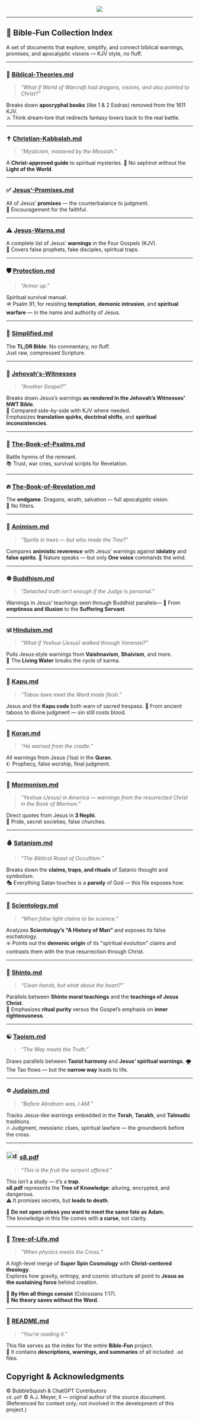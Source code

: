 <p align="center">
  <img src="https://github.com/user-attachments/assets/ed07f7a8-df07-4c00-a7cb-ff6b5a8cef62" />
</p>

---

## 📘 Bible‑Fun Collection Index

A set of documents that explore, simplify, and connect biblical warnings, promises, and apocalyptic visions — KJV style, no fluff.

---

### 🐉 [**Biblical‑Theories.md**](https://github.com/BubbleSquish/Bible-Fun/blob/main/Biblical/Other/Biblical-Theories.md)

> *“What if World of Warcraft had dragons, visions, and also pointed to Christ?”*

Breaks down **apocryphal books** (like 1 & 2 Esdras) removed from the 1611 KJV.  
⚔️ Think dream‑lore that redirects fantasy lovers back to the real battle.

---

### ✝️ [**Christian-Kabbalah.md**](https://github.com/BubbleSquish/Bible-Fun/blob/main/Biblical/Other/Christian-Kabbalah.md)

> *“Mysticism, mastered by the Messiah.”*

A **Christ-approved guide** to spiritual mysteries.
🔮 No sephirot without the **Light of the World**.

---

### ✅ [**Jesus’-Promises.md**](https://github.com/BubbleSquish/Bible-Fun/blob/main/Biblical/Christ/%20Jesus%E2%80%99-Promises.md)

All of Jesus’ **promises** — the counterbalance to judgment.  
📕 Encouragement for the faithful.

---

### ⚠️ [**Jesus‑Warns.md**](https://github.com/BubbleSquish/Bible-Fun/blob/main/Biblical/Christ/Jesus-Warns.md)

A complete list of Jesus’ **warnings** in the Four Gospels (KJV).  
🧠 Covers false prophets, fake disciples, spiritual traps.

---

### 🛡️ [**Protection.md**](https://github.com/BubbleSquish/Bible-Fun/blob/main/Biblical/Christ/Protection.md)

> *“Armor up.”*

Spiritual survival manual.  
🪖 Psalm 91, for resisting **temptation**, **demonic intrusion**, and **spiritual warfare** — in the name and authority of Jesus.

---

### 🔎 [**Simplified.md**](https://github.com/BubbleSquish/Bible-Fun/blob/main/Biblical/Christ/Simplified.md)

The **TL;DR Bible**. No commentary, no fluff.  
Just raw, compressed Scripture.

---

### 📘 [**Jehovah's-Witnesses**](https://github.com/BubbleSquish/Bible-Fun/blob/main/Biblical/Other/Jehovah's-Witnesses.md)

> *“Another Gospel?”*

Breaks down Jesus’s warnings **as rendered in the Jehovah’s Witnesses' NWT Bible**.  
📓 Compared side-by-side with KJV where needed.  
Emphasizes **translation quirks, doctrinal shifts**, and **spiritual inconsistencies**.

---

### 🎯 [**The‑Book‑of‑Psalms.md**](https://github.com/BubbleSquish/Bible-Fun/blob/main/Biblical/Christ/The-Book-of-Psalms.md)

Battle hymns of the remnant.  
📚 Trust, war cries, survival scripts for Revelation.

---

### 🔥 [**The‑Book‑of‑Revelation.md**](https://github.com/BubbleSquish/Bible-Fun/blob/main/Biblical/Christ/The-Book-of-Revelation.md)

The **endgame**. Dragons, wrath, salvation — full apocalyptic vision.  
📖 No filters.

---

### 🌿 [**Animism.md**](https://github.com/BubbleSquish/Bible-Fun/blob/main/Biblical/Other/Animism.md)

> *“Spirits in trees — but who made the Tree?”*

Compares **animistic reverence** with Jesus’ warnings against **idolatry** and **false spirits**.
🌳 Nature speaks — but only **One voice** commands the wind.

---

### ☸️ [**Buddhism.md**](https://github.com/BubbleSquish/Bible-Fun/blob/main/Biblical/Other/Buddhism.md)

> *“Detached truth isn’t enough if the Judge is personal.”*

Warnings in Jesus’ teachings seen through Buddhist parallels—
🧘 From **emptiness and illusion** to the **Suffering Servant**.

---

### 🕉️ [**Hinduism.md**](https://github.com/BubbleSquish/Bible-Fun/blob/main/Biblical/Other/Hinduism.md)

> *“What if Yeshua (Jesus) walked through Varanasi?”*

Pulls Jesus‑style warnings from **Vaishnavism**, **Shaivism**, and more.  
🌊 The **Living Water** breaks the cycle of karma.

---

### 🌋 [**Kapu.md**](https://github.com/BubbleSquish/Bible-Fun/blob/main/Biblical/Other/Kapu.md)

> *“Taboo laws meet the Word made flesh.”*

Jesus and the **Kapu code** both warn of sacred trespass.
🚷 From ancient taboos to divine judgment — sin still costs blood.

---

### 📖 [**Koran.md**](https://github.com/BubbleSquish/Bible-Fun/blob/main/Biblical/Other/Koran.md)

> *“He warned from the cradle.”*

All warnings from Jesus (‘Isa) in the **Quran**.  
☪️ Prophecy, false worship, final judgment.

---

### 📜 [**Mormonism.md**](https://github.com/BubbleSquish/Bible-Fun/blob/main/Biblical/Other/Mormonism.md)

> *“Yeshua (Jesus) in America — warnings from the resurrected Christ in the Book of Mormon.”*

Direct quotes from Jesus in **3 Nephi**.  
🛑 Pride, secret societies, false churches.

---

### 🩸 [**Satanism.md**](https://github.com/BubbleSquish/Bible-Fun/blob/main/Biblical/Other/Satanism.md)

> *“The Biblical Roast of Occultism.”*

Breaks down the **claims, traps, and rituals** of Satanic thought and symbolism.  
🎭 Everything Satan touches is a **parody** of God — this file exposes how.

---

### 🧪 [**Scientology.md**](https://github.com/BubbleSquish/Bible-Fun/blob/main/Biblical/Other/Scientology.md)

> *“When false light claims to be science.”*

Analyzes **Scientology’s “A History of Man”** and exposes its false eschatology.  
☣️ Points out the **demonic origin** of its "spiritual evolution" claims and contrasts them with the true resurrection through Christ.

---

### 🏯 [**Shinto.md**](https://github.com/BubbleSquish/Bible-Fun/blob/main/Biblical/Other/Shinto.md)

> *“Clean hands, but what about the heart?”*

Parallels between **Shinto moral teachings** and the **teachings of Jesus Christ**.  
🧼 Emphasizes **ritual purity** versus the Gospel’s emphasis on **inner righteousness**.

---

### ☯️ [**Taoism.md**](https://github.com/BubbleSquish/Bible-Fun/blob/main/Biblical/Other/Taoism.md)

> *“The Way meets the Truth.”*

Draws parallels between **Taoist harmony** and **Jesus’ spiritual warnings**.
🌪️ The Tao flows — but the **narrow way** leads to life.

---

### ✡️ [**Judaism.md**](https://github.com/BubbleSquish/Bible-Fun/blob/main/Biblical/Other/Judaism.md)

> *“Before Abraham was, I AM.”*

Tracks Jesus-like warnings embedded in the **Torah**, **Tanakh**, and **Talmudic** traditions.  
🔥 Judgment, messianic clues, spiritual lawfare — the groundwork before the cross.

---

### <img width="32" height="21" alt="download (1)" src="https://github.com/user-attachments/assets/ea6d4a73-4baf-41b4-9d79-87a3b193e74e" /> [**s8.pdf**](https://github.com/BubbleSquish/Bible-Fun/blob/main/Science/Knowledge/s8.pdf)

> *“This is the fruit the serpent offered.”*

This isn’t a study — it’s a **trap**.  
**s8.pdf** represents the **Tree of Knowledge**: alluring, encrypted, and dangerous.  
⚠️ It promises secrets, but **leads to death**.

🚫 **Do not open unless you want to meet the same fate as Adam.**  
The knowledge in this file comes with **a curse**, not clarity.

---

### 🌲 [**Tree-of-Life.md**](https://github.com/BubbleSquish/Bible-Fun/blob/main/Biblical/Christ/Tree-of-Life.md)

> *“When physics meets the Cross.”*

A high-level merge of **Super Spin Cosmology** with **Christ-centered theology**.  
Explores how gravity, entropy, and cosmic structure all point to **Jesus as the sustaining force** behind creation.

📖 **By Him all things consist** (Colossians 1:17).  
🧠 **No theory saves without the Word.**

------

### 🧾 [**README.md**](https://github.com/BubbleSquish/Bible-Fun/blob/main/README.md)

> *“You’re reading it.”*

This file serves as the index for the entire **Bible-Fun** project.  
📂 It contains **descriptions, warnings, and summaries** of all included `.md` files.

## Copyright & Acknowledgments

© BubbleSquish & ChatGPT Contributors  
`s8.pdf` © A.J. Meyer, II — original author of the source document.  
(Referenced for context only; not involved in the development of this project.)
